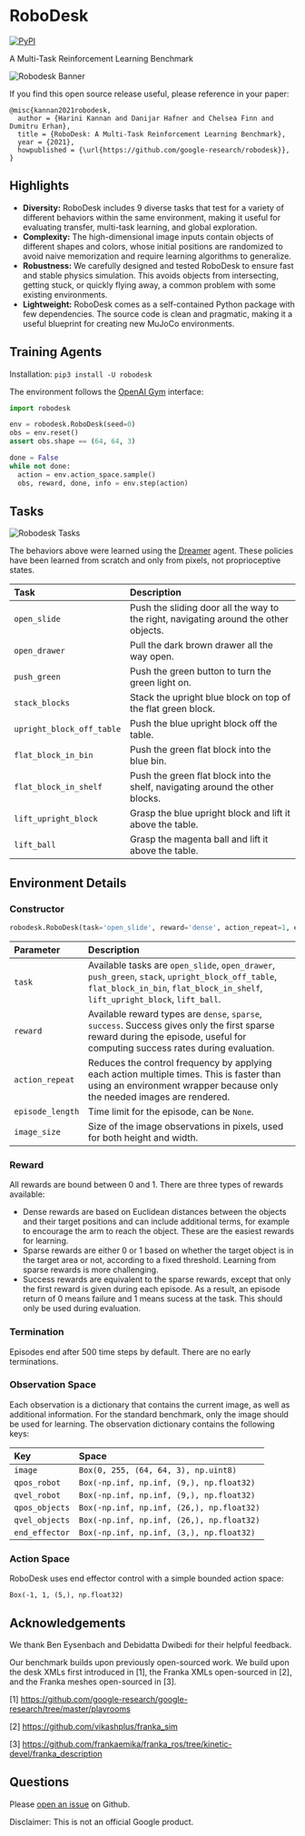 # RoboDesk

[![PyPI](https://img.shields.io/pypi/v/robodesk.svg)](https://pypi.python.org/pypi/robodesk/#history)

A Multi-Task Reinforcement Learning Benchmark

![Robodesk Banner](https://i.imgur.com/1qp1SUh.gif)

If you find this open source release useful, please reference in your paper:

```
@misc{kannan2021robodesk,
  author = {Harini Kannan and Danijar Hafner and Chelsea Finn and Dumitru Erhan},
  title = {RoboDesk: A Multi-Task Reinforcement Learning Benchmark},
  year = {2021},
  howpublished = {\url{https://github.com/google-research/robodesk}},
}
```

## Highlights

- **Diversity:** RoboDesk includes 9 diverse tasks that test for a variety of different behaviors within the same environment, making it useful for evaluating transfer, multi-task learning, and global exploration.
- **Complexity:** The high-dimensional image inputs contain objects of different shapes and colors, whose initial positions are randomized to avoid naive memorization and require learning algorithms to generalize.
- **Robustness:** We carefully designed and tested RoboDesk to ensure fast and stable physics simulation. This avoids objects from intersecting, getting stuck, or quickly flying away, a common problem with some existing environments.
- **Lightweight:** RoboDesk comes as a self-contained Python package with few dependencies. The source code is clean and pragmatic, making it a useful blueprint for creating new MuJoCo environments.

## Training Agents

Installation: `pip3 install -U robodesk`

The environment follows the [OpenAI Gym][gym] interface:

```py
import robodesk

env = robodesk.RoboDesk(seed=0)
obs = env.reset()
assert obs.shape == (64, 64, 3)

done = False
while not done:
  action = env.action_space.sample()
  obs, reward, done, info = env.step(action)
```

[gym]: https://github.com/openai/gym


## Tasks

![Robodesk Tasks](https://i.imgur.com/OwTT2pk.gif)

The behaviors above were learned using the [Dreamer](https://github.com/danijar/dreamer) agent. These policies have been learned from scratch and only from pixels, not proprioceptive states.

| Task | Description |
| :-------- | :---------- |
| `open_slide` | Push the sliding door all the way to the right, navigating around the other objects.  |
| `open_drawer` | Pull the dark brown drawer all the way open. |
| `push_green` | Push the green button to turn the green light on. |
| `stack_blocks` | Stack the upright blue block on top of the flat green block. |
| `upright_block_off_table` | Push the blue upright block off the table.  |
| `flat_block_in_bin` | Push the green flat block into the blue bin.  |
| `flat_block_in_shelf` | Push the green flat block into the shelf, navigating around the other blocks.  |
| `lift_upright_block` | Grasp the blue upright block and lift it above the table.  |
| `lift_ball` | Grasp the magenta ball and lift it above the table. |


## Environment Details

### Constructor

```py
robodesk.RoboDesk(task='open_slide', reward='dense', action_repeat=1, episode_length=500, image_size=64)
```

| Parameter | Description |
| :-------- | :---------- |
| `task` | Available tasks are `open_slide`, `open_drawer`, `push_green`, `stack`, `upright_block_off_table`, `flat_block_in_bin`, `flat_block_in_shelf`, `lift_upright_block`, `lift_ball`.  |
| `reward` | Available reward types are `dense`, `sparse`, `success`. Success gives only the first sparse reward during the episode, useful for computing success rates during evaluation. |
| `action_repeat` | Reduces the control frequency by applying each action multiple times. This is faster than using an environment wrapper because only the needed images are rendered. |
| `episode_length` | Time limit for the episode, can be `None`. |
| `image_size` | Size of the image observations in pixels, used for both height and width. |

### Reward

All rewards are bound between 0 and 1. There are three types of rewards available:

- Dense rewards are based on Euclidean distances between the objects and their target positions and can include additional terms, for example to encourage the arm to reach the object. These are the easiest rewards for learning.
- Sparse rewards are either 0 or 1 based on whether the target object is in the target area or not, according to a fixed threshold. Learning from sparse rewards is more challenging.
- Success rewards are equivalent to the sparse rewards, except that only the first reward is given during each episode. As a result, an episode return of 0 means failure and 1 means sucess at the task. This should only be used during evaluation.

### Termination

Episodes end after 500 time steps by default. There are no early terminations.

### Observation Space

Each observation is a dictionary that contains the current image, as well as additional information. For the standard benchmark, only the image should be used for learning. The observation dictionary contains the following keys:

| Key | Space |
| :-- | :---- |
| `image` | `Box(0, 255, (64, 64, 3), np.uint8)` |
| `qpos_robot` | `Box(-np.inf, np.inf, (9,), np.float32)` |
| `qvel_robot` | `Box(-np.inf, np.inf, (9,), np.float32)` |
| `qpos_objects` | `Box(-np.inf, np.inf, (26,), np.float32)` |
| `qvel_objects` | `Box(-np.inf, np.inf, (26,), np.float32)` |
| `end_effector` | `Box(-np.inf, np.inf, (3,), np.float32)` |

### Action Space

RoboDesk uses end effector control with a simple bounded action space:

```
Box(-1, 1, (5,), np.float32)
```

## Acknowledgements
We thank Ben Eysenbach and Debidatta Dwibedi for their helpful feedback.


Our benchmark builds upon previously open-sourced work. We build upon the desk XMLs first introduced in [1], the Franka XMLs open-sourced in [2], and the Franka meshes open-sourced in [3].


[1] https://github.com/google-research/google-research/tree/master/playrooms

[2] https://github.com/vikashplus/franka_sim

[3] https://github.com/frankaemika/franka_ros/tree/kinetic-devel/franka_description

## Questions

Please [open an issue][issues] on Github.

[issues]: https://github.com/google-research/robodesk/issues

Disclaimer: This is not an official Google product.

